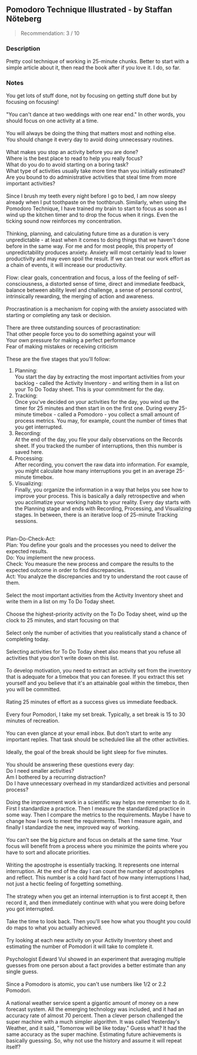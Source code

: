 ## Pomodoro Technique Illustrated - by Staffan Nöteberg
> Recommendation: 3 / 10
    
### Description
Pretty cool technique of working in 25-minute chunks. Better to start with a simple article about it, then read the book after if you love it. I do, so far.
    
### Notes
You get lots of stuff done, not by focusing on getting stuff done but by focusing on focusing!<br>
<br>
"You can't dance at two weddings with one rear end." In other words, you should focus on one activity at a time.<br>
<br>
You will always be doing the thing that matters most and nothing else.<br>
You should change it every day to avoid doing unnecessary routines.<br>
<br>
What makes you stop an activity before you are done?<br>
Where is the best place to read to help you really focus?<br>
What do you do to avoid starting on a boring task?<br>
What type of activities usually take more time than you initially estimated?<br>
Are you bound to do administrative activities that steal time from more important activities?<br>
<br>
Since I brush my teeth every night before I go to bed, I am now sleepy already when I put toothpaste on the toothbrush. Similarly, when using the Pomodoro Technique, I have trained my brain to start to focus as soon as I wind up the kitchen timer and to drop the focus when it rings. Even the ticking sound now reinforces my concentration.<br>
<br>
Thinking, planning, and calculating future time as a duration is very unpredictable - at least when it comes to doing things that we haven't done before in the same way. For me and for most people, this property of unpredictability produces anxiety. Anxiety will most certainly lead to lower productivity and may even spoil the result. If we can treat our work effort as a chain of events, it will increase our productivity.<br>
<br>
Flow: clear goals, concentration and focus, a loss of the feeling of self-consciousness, a distorted sense of time, direct and immediate feedback, balance between ability level and challenge, a sense of personal control, intrinsically rewarding, the merging of action and awareness.<br>
<br>
Procrastination is a mechanism for coping with the anxiety associated with starting or completing any task or decision.<br>
<br>
There are three outstanding sources of procrastination:<br>
That other people force you to do something against your will<br>
Your own pressure for making a perfect performance<br>
Fear of making mistakes or receiving criticism<br>
<br>
These are the five stages that you'll follow:<br>
1. Planning:<br>
You start the day by extracting the most important activities from your backlog - called the Activity Inventory - and writing them in a list on your To Do Today sheet. This is your commitment for the day.<br>
2. Tracking:<br>
Once you've decided on your activities for the day, you wind up the timer for 25 minutes and then start in on the first one. During every 25-minute timebox - called a Pomodoro - you collect a small amount of process metrics. You may, for example, count the number of times that you get interrupted.<br>
3. Recording:<br>
At the end of the day, you file your daily observations on the Records sheet. If you tracked the number of interruptions, then this number is saved here.<br>
4. Processing:<br>
After recording, you convert the raw data into information. For example, you might calculate how many interruptions you get in an average 25-minute timebox.<br>
5. Visualizing:<br>
Finally, you organize the information in a way that helps you see how to improve your process. This is basically a daily retrospective and when you acclimatize your working habits to your reality. Every day starts with the Planning stage and ends with Recording, Processing, and Visualizing stages. In between, there is an iterative loop of 25-minute Tracking sessions.<br>
<br>
Plan-Do-Check-Act:<br>
Plan: You define your goals and the processes you need to deliver the expected results.<br>
Do: You implement the new process.<br>
Check: You measure the new process and compare the results to the expected outcome in order to find discrepancies.<br>
Act: You analyze the discrepancies and try to understand the root cause of them.<br>
<br>
Select the most important activities from the Activity Inventory sheet and write them in a list on my To Do Today sheet.<br>
<br>
Choose the highest-priority activity on the To Do Today sheet, wind up the clock to 25 minutes, and start focusing on that<br>
<br>
Select only the number of activities that you realistically stand a chance of completing today.<br>
<br>
Selecting activities for To Do Today sheet also means that you refuse all activities that you don't write down on this list.<br>
<br>
To develop motivation, you need to extract an activity set from the inventory that is adequate for a timebox that you can foresee. If you extract this set yourself and you believe that it's an attainable goal within the timebox, then you will be committed.<br>
<br>
Rating 25 minutes of effort as a success gives us immediate feedback.<br>
<br>
Every four Pomodori, I take my set break. Typically, a set break is 15 to 30 minutes of recreation.<br>
<br>
You can even glance at your email inbox. But don't start to write any important replies. That task should be scheduled like all the other activities.<br>
<br>
Ideally, the goal of the break should be light sleep for five minutes.<br>
<br>
You should be answering these questions every day:<br>
Do I need smaller activities?<br>
Am I bothered by a recurring distraction?<br>
Do I have unnecessary overhead in my standardized activities and personal process?<br>
<br>
Doing the improvement work in a scientific way helps me remember to do it. First I standardize a practice. Then I measure the standardized practice in some way. Then I compare the metrics to the requirements. Maybe I have to change how I work to meet the requirements. Then I measure again, and finally I standardize the new, improved way of working.<br>
<br>
You can't see the big picture and focus on details at the same time. Your focus will benefit from a process where you minimize the points where you have to sort and allocate priorities.<br>
<br>
Writing the apostrophe is essentially tracking. It represents one internal interruption. At the end of the day I can count the number of apostrophes and reflect. This number is a cold hard fact of how many interruptions I had, not just a hectic feeling of forgetting something.<br>
<br>
The strategy when you get an internal interruption is to first accept it, then record it, and then immediately continue with what you were doing before you got interrupted.<br>
<br>
Take the time to look back. Then you'll see how what you thought you could do maps to what you actually achieved.<br>
<br>
Try looking at each new activity on your Activity Inventory sheet and estimating the number of Pomodori it will take to complete it.<br>
<br>
Psychologist Edward Vul showed in an experiment that averaging multiple guesses from one person about a fact provides a better estimate than any single guess.<br>
<br>
Since a Pomodoro is atomic, you can't use numbers like 1/2 or 2.2 Pomodori.<br>
<br>
A national weather service spent a gigantic amount of money on a new forecast system. All the emerging technology was included, and it had an accuracy rate of almost 70 percent. Then a clever person challenged the super machine with a much simpler algorithm. It was called Yesterday's Weather, and it said, "Tomorrow will be like today." Guess what? It had the same accuracy as the super machine. Estimating future achievements is basically guessing. So, why not use the history and assume it will repeat itself?
